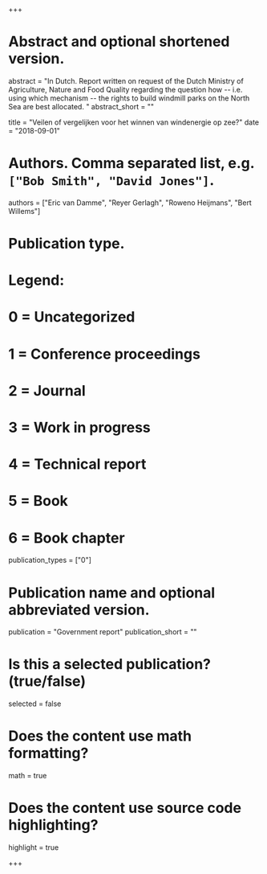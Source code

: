 +++
# Abstract and optional shortened version.
abstract = "In Dutch. Report written on request of the Dutch Ministry of Agriculture, Nature and Food Quality regarding the question how -- i.e. using which mechanism -- the rights to build windmill parks on the North Sea are best allocated. "
abstract_short = ""

title = "Veilen of vergelijken voor het winnen van windenergie op zee?"
date = "2018-09-01"

# Authors. Comma separated list, e.g. `["Bob Smith", "David Jones"]`.
authors = ["Eric van Damme", "Reyer Gerlagh", "Roweno Heijmans", "Bert Willems"]

# Publication type.
# Legend:
# 0 = Uncategorized
# 1 = Conference proceedings
# 2 = Journal
# 3 = Work in progress
# 4 = Technical report
# 5 = Book
# 6 = Book chapter
publication_types = ["0"]

# Publication name and optional abbreviated version.
publication = "Government report"
publication_short = ""

# Is this a selected publication? (true/false)
selected = false


# Does the content use math formatting?
math = true

# Does the content use source code highlighting?
highlight = true

+++

